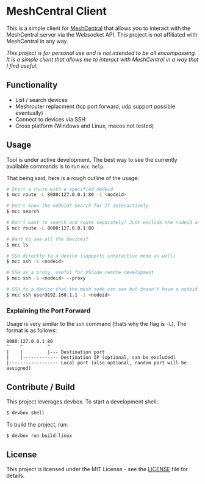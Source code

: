 # MeshCentral Client

This is a simple client for [MeshCentral](https://github.com/Ylianst/MeshCentral) that allows you to interact with the MeshCentral server via the Websocket API. This project is not affiliated with MeshCentral in any way.

_This project is for personal use and is not intended to be all encompassing. It is a simple client that allows me to interact with MeshCentral in a way that I find useful._

## Functionality

* List / search devices
* Meshrouter replacment (tcp port forward, udp support possible eventually)
* Connect to devices via SSH
* Cross platform (Windows and Linux, macos not tested)

## Usage

Tool is under active development. The best way to see the currently available commands is to run `mcc help`.

That being said, here is a rough outline of the usage:

```bash
# Start a route with a specified nodeid
$ mcc route -L 8080:127.0.0.1:80 -i <nodeid>

# Don't know the nodeid? Search for it interactively
$ mcc search

# Don't want to search and route separately? Just exclude the nodeid and it will prompt you to search
$ mcc route -L 8080:127.0.0.1:80

# Want to see all the devices?
$ mcc ls

# SSH directly to a device (supports interactive mode as well)
$ mcc ssh -i <nodeid>

# SSH as a proxy, useful for VSCode remote development
$ mcc ssh -i <nodeid> --proxy

# SSH to a device that the mesh node can see but doesn't have a nodeid (useful for network devices)
$ mcc ssh user@192.168.1.1 -i <nodeid>
```

### Explaining the Port Forward

Usage is very similar to the `ssh` command (thats why the flag is `-L`). The format is as follows:

```
8080:127.0.0.1:80
^    ^         ^
|    |         |--- Destination port
|    |------------- Destination IP (optional, can be excluded)
|------------------ Local port (also optional, random port will be assigned)
```

## Contribute / Build

This project leverages devbox. To start a development shell:

```bash
$ devbox shell
```

To build the project, run:

```bash
$ devbox run build-linux
```

## License

This project is licensed under the MIT License - see the [LICENSE](LICENSE) file for details.
